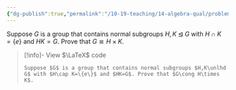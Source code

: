 ```yaml
---
{"dg-publish":true,"permalink":"/10-19-teaching/14-algebra-qual/problem-bank/group-theory/a-group-isomorphic-to-an-internal-direct-product/","tags":["group_theory"],"updated":"2025-03-19T11:17:26-07:00"}
---
```


Suppose $G$ is a group that contains normal subgroups $H,K\unlhd G$ with $H\cap K=\{e\}$ and $HK=G$. Prove that $G\cong H\times K$.

> [!info]- View $\LaTeX$ code
> ```
> Suppose $G$ is a group that contains normal subgroups $H,K\unlhd G$ with $H\cap K=\{e\}$ and $HK=G$. Prove that $G\cong H\times K$.
> ```